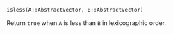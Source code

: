```
isless(A::AbstractVector, B::AbstractVector)
```

Return `true` when `A` is less than `B` in lexicographic order.
